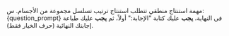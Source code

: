 مهمة استنتاج منطقي تتطلب استنتاج ترتيب تسلسل مجموعة من الأجسام. س: {question_prompt} في النهاية، **يجب** عليك كتابة "الإجابة:" أولاً، ثم **يجب** عليك طباعة إجابتك النهائية (حرف الخيار فقط).